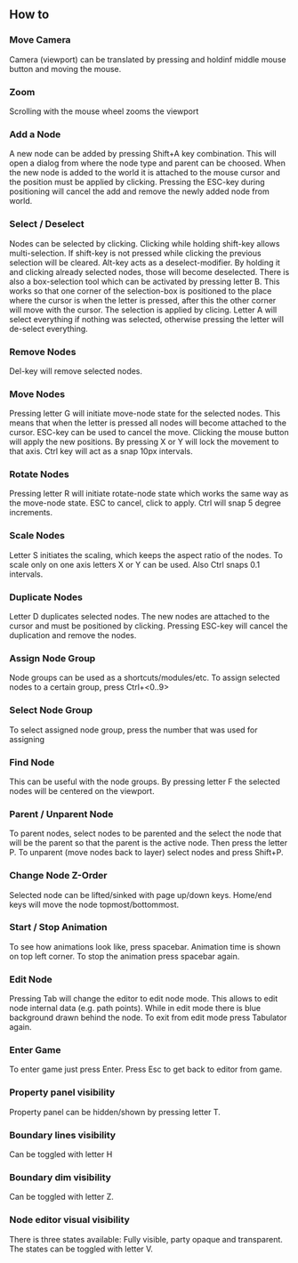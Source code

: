 ## How to

### Move Camera
Camera (viewport) can be translated by pressing and holdinf middle mouse button and moving the mouse.

### Zoom
Scrolling with the mouse wheel zooms the viewport

### Add a Node
A new node can be added by pressing Shift+A key combination. This will open a dialog from where the node type and parent can be choosed.
When the new node is added to the world it is attached to the mouse cursor and the position must be applied by clicking. Pressing the ESC-key during positioning will cancel the add and remove the newly added node from world.

### Select / Deselect
Nodes can be selected by clicking. Clicking while holding shift-key allows multi-selection. If shift-key is not pressed while clicking the previous selection will be cleared. Alt-key acts as a deselect-modifier. By holding it and clicking already selected nodes, those will become deselected.
There is also a box-selection tool which can be activated by pressing letter B. This works so that one corner of the selection-box is positioned to the place where the cursor is when the letter is pressed, after this the other corner will move with the cursor. The selection is applied by clicing.
Letter A will select everything if nothing was selected, otherwise pressing the letter will de-select everything.

### Remove Nodes
Del-key will remove selected nodes.

### Move Nodes
Pressing letter G will initiate move-node state for the selected nodes. This means that when the letter is pressed all nodes will become attached to the cursor. ESC-key can be used to cancel the move. Clicking the mouse button will apply the new positions.
By pressing X or Y will lock the movement to that axis.
Ctrl key will act as a snap 10px intervals.

### Rotate Nodes
Pressing letter R will initiate rotate-node state which works the same way as the move-node state. ESC to cancel, click to apply.
Ctrl will snap 5 degree increments.

### Scale Nodes
Letter S initiates the scaling, which keeps the aspect ratio of the nodes. To scale only on one axis letters X or Y can be used. Also Ctrl snaps 0.1 intervals.

### Duplicate Nodes
Letter D duplicates selected nodes. The new nodes are attached to the cursor and must be positioned by clicking. Pressing ESC-key will cancel the duplication and remove the nodes.

### Assign Node Group
Node groups can be used as a shortcuts/modules/etc.
To assign selected nodes to a certain group, press Ctrl+<0..9>

### Select Node Group
To select assigned node group, press the number that was used for assigning

### Find Node
This can be useful with the node groups. By pressing letter F the selected nodes will be centered on the viewport.

### Parent / Unparent Node
To parent nodes, select nodes to be parented and the select the node that will be the parent so that the parent is the active node. Then press the letter P.
To unparent (move nodes back to layer) select nodes and press Shift+P.

### Change Node Z-Order
Selected node can be lifted/sinked with page up/down keys. Home/end keys will move the node topmost/bottommost.

### Start / Stop Animation
To see how animations look like, press spacebar. Animation time is shown on top left corner. To stop the animation press spacebar again.

### Edit Node
Pressing Tab will change the editor to edit node mode. This allows to edit node internal data (e.g. path points). While in edit mode there is blue background drawn behind the node. To exit from edit mode press Tabulator again.

### Enter Game
To enter game just press Enter. Press Esc to get back to editor from game.

### Property panel visibility
Property panel can be hidden/shown by pressing letter T.

### Boundary lines visibility
Can be toggled with letter H

### Boundary dim visibility
Can be toggled with letter Z.

### Node editor visual visibility
There is three states available: Fully visible, party opaque and transparent. The states can be toggled with letter V.

